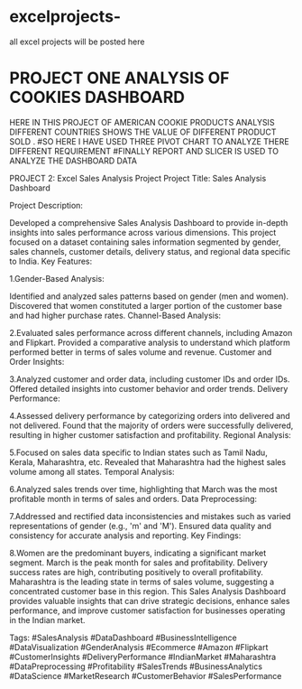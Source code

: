 # excelprojects-
all excel projects will be posted here 
# PROJECT ONE ANALYSIS OF COOKIES DASHBOARD 
HERE IN THIS PROJECT OF AMERICAN COOKIE PRODUCTS ANALYSIS DIFFERENT COUNTRIES SHOWS THE VALUE OF DIFFERENT PRODUCT SOLD .
#SO HERE I HAVE USED  THREE PIVOT CHART TO ANALYZE THERE DIFFERENT REQUIREMENT
#FINALLY REPORT AND SLICER IS USED TO ANALYZE THE DASHBOARD DATA 


PROJECT 2:
Excel Sales Analysis Project 
Project Title: Sales Analysis Dashboard

Project Description:

Developed a comprehensive Sales Analysis Dashboard to provide in-depth insights into sales performance across various dimensions. This project focused on a dataset containing sales information segmented by gender, sales channels, customer details, delivery status, and regional data specific to India.
Key Features:

1.Gender-Based Analysis:

Identified and analyzed sales patterns based on gender (men and women).
Discovered that women constituted a larger portion of the customer base and had higher purchase rates.
Channel-Based Analysis:

2.Evaluated sales performance across different channels, including Amazon and Flipkart.
Provided a comparative analysis to understand which platform performed better in terms of sales volume and revenue.
Customer and Order Insights:

3.Analyzed customer and order data, including customer IDs and order IDs.
Offered detailed insights into customer behavior and order trends.
Delivery Performance:

4.Assessed delivery performance by categorizing orders into delivered and not delivered.
Found that the majority of orders were successfully delivered, resulting in higher customer satisfaction and profitability.
Regional Analysis:

5.Focused on sales data specific to Indian states such as Tamil Nadu, Kerala, Maharashtra, etc.
Revealed that Maharashtra had the highest sales volume among all states.
Temporal Analysis:

6.Analyzed sales trends over time, highlighting that March was the most profitable month in terms of sales and orders.
Data Preprocessing:

7.Addressed and rectified data inconsistencies and mistakes such as varied representations of gender (e.g., 'm' and 'M').
Ensured data quality and consistency for accurate analysis and reporting.
Key Findings:

8.Women are the predominant buyers, indicating a significant market segment.
March is the peak month for sales and profitability.
Delivery success rates are high, contributing positively to overall profitability.
Maharashtra is the leading state in terms of sales volume, suggesting a concentrated customer base in this region.
This Sales Analysis Dashboard provides valuable insights that can drive strategic decisions, enhance sales performance, and improve customer satisfaction for businesses operating in the Indian market.

Tags: #SalesAnalysis #DataDashboard #BusinessIntelligence #DataVisualization #GenderAnalysis #Ecommerce #Amazon #Flipkart #CustomerInsights #DeliveryPerformance #IndianMarket #Maharashtra #DataPreprocessing #Profitability #SalesTrends #BusinessAnalytics #DataScience #MarketResearch #CustomerBehavior #SalesPerformance

